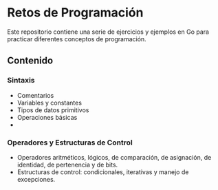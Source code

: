 # Retos de Programación

Este repositorio contiene una serie de ejercicios y ejemplos en Go para practicar diferentes conceptos de programación.

## Contenido

### Sintaxis

- Comentarios
- Variables y constantes
- Tipos de datos primitivos
- Operaciones básicas
- 
### Operadores y Estructuras de Control

- Operadores aritméticos, lógicos, de comparación, de asignación, de identidad, de pertenencia y de bits.
- Estructuras de control: condicionales, iterativas y manejo de excepciones.
